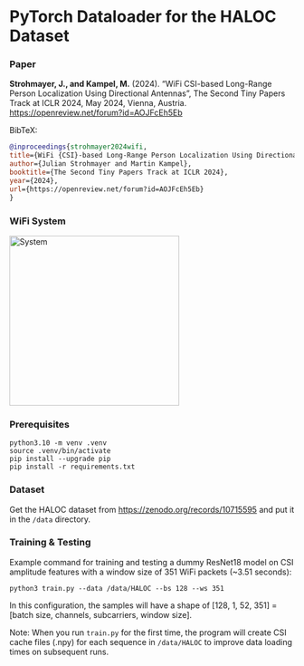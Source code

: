 # PyTorch Dataloader for the HALOC Dataset

### Paper
**Strohmayer, J., and Kampel, M.** (2024). “WiFi CSI-based Long-Range Person Localization Using Directional Antennas”, The Second Tiny Papers Track at ICLR 2024, May 2024, Vienna, Austria. https://openreview.net/forum?id=AOJFcEh5Eb

BibTeX:
```BibTeX
@inproceedings{strohmayer2024wifi,
title={WiFi {CSI}-based Long-Range Person Localization Using Directional Antennas},
author={Julian Strohmayer and Martin Kampel},
booktitle={The Second Tiny Papers Track at ICLR 2024},
year={2024},
url={https://openreview.net/forum?id=AOJFcEh5Eb}
}
```

### WiFi System
<img src="https://github.com/user-attachments/assets/79caebc8-6d96-4726-a88f-dfee70093980" alt="System" width="300"/>

### Prerequisites
```
python3.10 -m venv .venv
source .venv/bin/activate
pip install --upgrade pip
pip install -r requirements.txt
```

### Dataset
Get the HALOC dataset from https://zenodo.org/records/10715595 and put it in the `/data` directory.

### Training & Testing 
Example command for training and testing a dummy ResNet18 model on CSI amplitude features with a window size of 351 WiFi packets (~3.51 seconds):

```
python3 train.py --data /data/HALOC --bs 128 --ws 351 
```
In this configuration, the samples will have a shape of [128, 1, 52, 351] = [batch size, channels, subcarriers, window size].

Note: When you run `train.py` for the first time, the program will create CSI cache files (.npy) for each sequence in `/data/HALOC` to improve data loading times on subsequent runs. 

